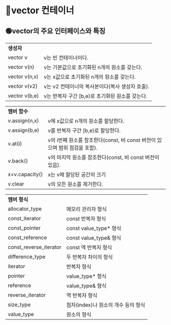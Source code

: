 # 🔵vector 컨테이너

## 🟢vector의 주요 인터페이스와 특징

<table>
  <tr>
    <td colspan="2"><b>생성자</b></td>
  </tr>
  <tr>
    <td>vector v</td> 
    <td>v는 빈 컨테이너이다.</td>
  </tr>
  <tr>
    <td>vector v(n)</td>
    <td>v는 기본값으로 초기화된 n개의 원소를 갖는다.</td>
  </tr>
  <tr>
    <td>vector v(n,x)</td>
    <td>v는 x값으로 초기화된 n개의 원소를 갖는다.</td>
  </tr>
  <tr>
    <td>vector v(v2)</td>
    <td>v는 v2 컨테이너의 복사본이다(복사 생성자 호출).</td>
  </tr>
  <tr>
    <td>vector v(b,e)</td>
    <td>v는 반복자 구간 [b,e)로 초기화된 원소를 갖는다.</td>
  </tr>
</table>
<table>
  <tr>
    <td colspan="2"><b>멤버 함수</b></td>
  </tr> 
  <tr>
    <td>v.assign(n,x)</td>
    <td>v에 x값으로 n개의 원소를 할당한다.</td>
  </tr>
  <tr>
    <td>v.assign(b,e)</td>
    <td>v를 반복자 구간 [b,e)로 할당한다.</td>
  </tr>
  <tr>
    <td>v.at(i)</td>
    <td>v의 i번째 원소를 참조한다(const, 비 const 버전이 있으며 범위 점검을 포함).</td>
  </tr>
  <tr>
    <td>v.back()</td>
    <td>v의 마지막 원소를 참조한다(const, 비 const 버전이 있음).</td>
  </tr>
  <tr>
    <td>x=v.capacity()</td>
    <td>x는 v에 할당된 공간의 크기</td>
  </tr>
  <tr>
    <td>v.clear</td>
    <td>v의 모든 원소를 제거한다.</td>
  </tr>
</table>

<table>
  <tr>
    <td colspan="2"><b>멤버 형식</b></td>
  </tr>
  <tr>
    <td>allocator_type</td>
    <td>메모리 관리자 형식</td>
  </tr>
  <tr>
    <td>const_iterator</td>
    <td>const 반복자 형식</td>
  </tr>
  <tr>
    <td>const_pointer</td>
    <td>const value_type* 형식</td>
  </tr>
  <tr>
    <td>const_reference</td>
    <td>const value_type& 형식</td>
  </tr>
  <tr>
    <td>const_reverse_iterator</td>
    <td>const 역 반복자 형식</td>
  </tr>
  <tr>
    <td>difference_type</td>
    <td>두 반복자 차이의 형식</td>
  </tr>
  <tr>
    <td>iterator</td>
    <td>반복자 형식</td>
  </tr>
  <tr>
    <td>pointer</td>
    <td>value_type* 형식</td>
  </tr>
  <tr>
    <td>reference</td>
    <td>value_type& 형식</td>
  </tr>
  <tr>
    <td>reverse_iterator</td>
    <td>역 반복자 형식</td>
  </tr>
  <tr>
    <td>size_type</td>
    <td>첨자(index)나 원소의 개수 등의 형식</td>
  </tr>
  <tr>
    <td>value_type</td>
    <td>원소의 형식</td>
  </tr>
</table>
